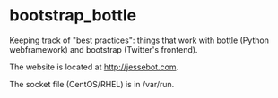 bootstrap_bottle
================

Keeping track of "best practices": things that work with bottle (Python webframework) and bootstrap (Twitter's frontend).

The website is located at http://jessebot.com.

The socket file (CentOS/RHEL) is in /var/run.
